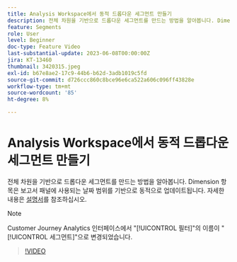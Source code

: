 ```yaml
---
title: Analysis Workspace에서 동적 드롭다운 세그먼트 만들기
description: 전체 차원을 기반으로 드롭다운 세그먼트를 만드는 방법을 알아봅니다. Dimension 항목은 보고서 패널에 사용되는 날짜 범위를 기반으로 동적으로 업데이트됩니다.
feature: Segments
role: User
level: Beginner
doc-type: Feature Video
last-substantial-update: 2023-06-08T00:00:00Z
jira: KT-13460
thumbnail: 3420315.jpeg
exl-id: b67e8ae2-17c9-44b6-b62d-3adb1019c5fd
source-git-commit: d726ccc860c8bce96e6ca522a606c096ff43828e
workflow-type: tm+mt
source-wordcount: '85'
ht-degree: 8%

---
```


# Analysis Workspace에서 동적 드롭다운 세그먼트 만들기

전체 차원을 기반으로 드롭다운 세그먼트를 만드는 방법을 알아봅니다. Dimension 항목은 보고서 패널에 사용되는 날짜 범위를 기반으로 동적으로 업데이트됩니다. 자세한 내용은 [설명서](https://experienceleague.adobe.com/ko/docs/analytics-platform/using/cja-components/cja-segments/create-filters)를 참조하십시오.

>[!NOTE]
>
> Customer Journey Analytics 인터페이스에서 &quot;[!UICONTROL 필터]&quot;의 이름이 &quot;[!UICONTROL 세그먼트]&quot;으로 변경되었습니다.

>[!VIDEO](https://video.tv.adobe.com/v/3446823/?learn=on&captions=kor)
